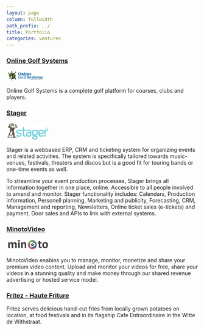 ```yaml
---
layout: page
column: fullwidth
path_prefix: ../
title: Portfolio
categories: ventures
---
```


### <a href="http://www.onlinegolfsystems.com/">Online Golf Systems</a>

<a href="http://www.onlinegolfsystems.com/"><img src="../../images/online-golf-systems-logo.png" alt="online-golf-systems-logo" width="112" height="27" /></a>

Online Golf Systems is a complete golf platform for courses, clubs and players.

### <a href="http://www.stager.nl/">Stager</a>

<a href="http://www.stager.nl/"><img src="/images/stager-logo.jpg" alt="stager-logo" width="112" height="44" /></a>

Stager is a webbased ERP, CRM and ticketing system for organizing events and related activities. The system is specifically tailored towards music-venues, festivals, theaters and discos but is a good fit for touring bands or one-time events as well.

To streamline your event production processes, Stager brings all information together in one place, online. Accessible to all people involved to amend and monitor. Stager functionality includes: Calendars, Production information, Personell planning, Marketing and publicity, Forecasting, CRM, Management and reporting, Newsletters, Online ticket sales (e-tickets) and payment, Door sales and APIs to link with external systems.

### <a href="http://www.minotovideo.com/">MinotoVideo</a>

<a href="http://www.minotovideo.com/"><img src="../../images/minoto-logo.png" alt="minoto-logo" width="112" height="30" /></a>

MinotoVideo enables you to manage, monitor, monetize and share your premium video content. Upload and monitor your videos for free, share your videos in a stunning quality and make money through our shared revenue advertising or hosted service model.

### <a href="https://www.facebook.com/FritezHauteFriture">Fritez - Haute Friture</a>

Fritez serves delicious hand-cut fries from locally grown potatoes on location, at food festivals and in its flagship Cafe Entraordinaire in the Witte de Withstraat.
